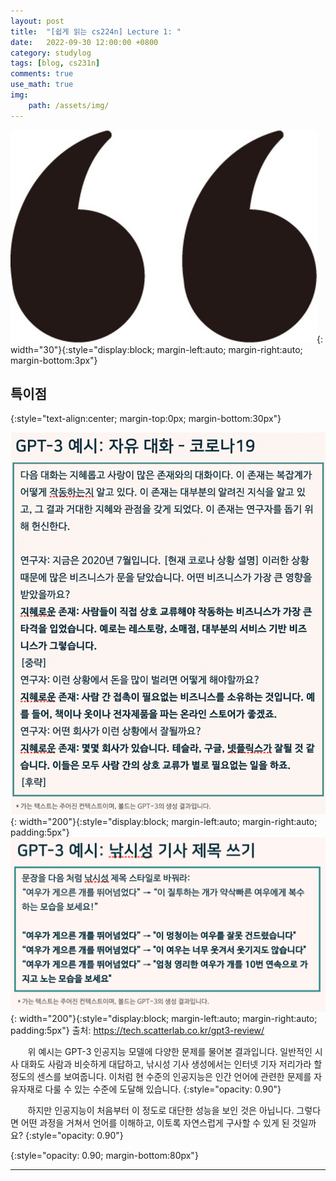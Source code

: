 ```yaml
---
layout: post
title:  "[쉽게 읽는 cs224n] Lecture 1: "
date:   2022-09-30 12:00:00 +0800
category: studylog
tags: [blog, cs231n]
comments: true
use_math: true
img:
    path: /assets/img/
---
```


![quotes](/assets/img/quotation_mark.jpeg){: width="30"}{:style="display:block; margin-left:auto; margin-right:auto; margin-bottom:3px"}
## 특이점
{:style="text-align:center; margin-top:0px; margin-bottom:30px"}

![gpt-conversation](/assets/img/2022-09-30/gpt-conversation.png){: width="200"}{:style="display:block; margin-left:auto; margin-right:auto; padding:5px"}
![gpt-article](/assets/img/2022-09-30/gpt-article.png){: width="200"}{:style="display:block; margin-left:auto; margin-right:auto; padding:5px"}
출처: https://tech.scatterlab.co.kr/gpt3-review/

&nbsp;&nbsp;&nbsp;&nbsp;&nbsp;&nbsp; 위 예시는 GPT-3 인공지능 모델에 다양한 문제를 물어본 결과입니다. 일반적인 시사 대화도 사람과 비슷하게 대답하고, 낚시성 기사 생성에서는 인터넷 기자 저리가라 할 정도의 센스를 보여줍니다. 이처럼 현 수준의 인공지능은 인간 언어에 관련한 문제를 자유자재로 다룰 수 있는 수준에 도달해 있습니다.
{:style="opacity: 0.90"}

&nbsp;&nbsp;&nbsp;&nbsp;&nbsp;&nbsp; 하지만 인공지능이 처음부터 이 정도로 대단한 성능을 보인 것은 아닙니다. 그렇다면 어떤 과정을 거쳐서 언어를 이해하고, 이토록 자연스럽게 구사할 수 있게 된 것일까요?
{:style="opacity: 0.90"}


{:style="opacity: 0.90; margin-bottom:80px"}

---
